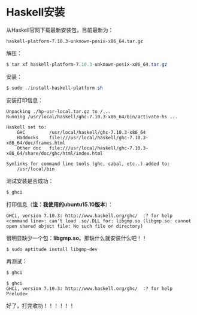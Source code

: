 Haskell安装
======================================

从Haskell官网下载最新安装包，目前最新为：
```
haskell-platform-7.10.3-unknown-posix-x86_64.tar.gz
```
解压：
```powershell
$ tar xf haskell-platform-7.10.3-unknown-posix-x86_64.tar.gz
```
安装：
```powershell
$ sudo ./install-haskell-platform.sh
```
安装打印信息：
```
Unpacking ./hp-usr-local.tar.gz to /...
Running /usr/local/haskell/ghc-7.10.3-x86_64/bin/activate-hs ...

Haskell set to:
    GHC         /usr/local/haskell/ghc-7.10.3-x86_64
    Haddocks    file:///usr/local/haskell/ghc-7.10.3-x86_64/doc/frames.html
    Other doc   file:///usr/local/haskell/ghc-7.10.3-x86_64/share/doc/ghc/html/index.html

Symlinks for command line tools (ghc, cabal, etc..) added to:
    /usr/local/bin

```
测试安装是否成功：
```powershell
$ ghci
```
打印信息（**注：我使用的ubuntu15.10版本**）：
```
GHCi, version 7.10.3: http://www.haskell.org/ghc/  :? for help
<command line>: can't load .so/.DLL for: libgmp.so (libgmp.so: cannot open shared object file: No such file or directory)
```
很明显缺少一个包：**libgmp.so**。那缺什么就安装什么吧！！
```powershell
$ sudo aptitude install libgmp-dev
```
再测试：
```powershell
$ ghci
```
```
$ ghci
GHCi, version 7.10.3: http://www.haskell.org/ghc/  :? for help
Prelude>
```
好了，打完收功！！！！！！

